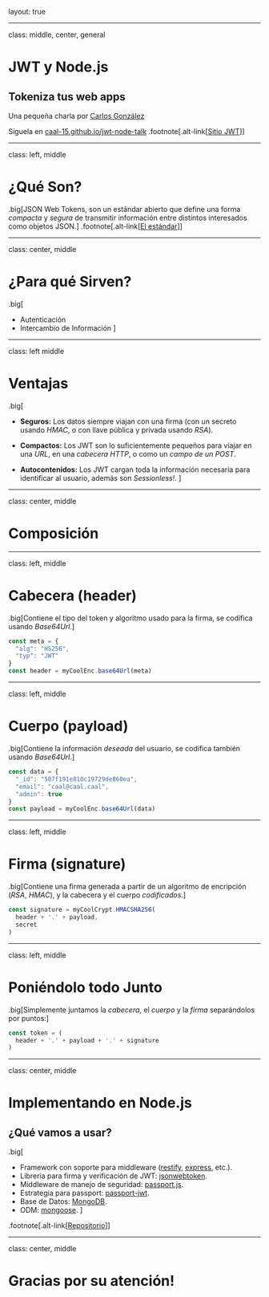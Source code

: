 layout: true

---
class: middle, center, general
# JWT y Node.js
## Tokeniza tus web apps
Una pequeña charla por [Carlos González](http://caal-15.github.io)

Síguela en [caal-15.github.io/jwt-node-talk](http://caal-15.github.io/jwt-node-talk)
.footnote[.alt-link[[Sitio JWT](https://jwt.io/)]]

---
class: left, middle

# ¿Qué Son?

.big[JSON Web Tokens, son un estándar abierto que define una forma _compacta_ y
_segura_ de transmitir información entre distintos interesados como objetos
JSON.]
.footnote[.alt-link[[El estándar](https://tools.ietf.org/html/rfc7519)]]

---
class: center, middle

# ¿Para qué Sirven?

.big[
* Autenticación
* Intercambio de Información
]

---
class: left middle

# Ventajas

.big[
* __Seguros:__  Los datos siempre viajan con una firma (con un secreto
  usando _HMAC_, o con llave pública y privada usando _RSA_).

* __Compactos:__ Los JWT son lo suficientemente pequeños para viajar en una
  _URL_, en una _cabecera HTTP_, o como un _campo de un POST_.

* __Autocontenidos:__ Los JWT cargan toda la información necesaria para
  identificar al usuario, además son _Sessionless!_.
]

---
class: center, middle

# Composición

---
class: left, middle

# Cabecera (header)

.big[Contiene el tipo del token y algoritmo usado para la firma, se codifica
usando _Base64Url_.]

```javascript
const meta = {
  "alg": "HS256",
  "typ": "JWT"
}
const header = myCoolEnc.base64Url(meta)
```

---
class: left, middle

# Cuerpo (payload)

.big[Contiene la información _deseada_ del usuario, se codifica también usando
_Base64Url_.]

```javascript
const data = {
  "_id": "507f191e810c19729de860ea",
  "email": "caal@caal.caal",
  "admin": true
}
const payload = myCoolEnc.base64Url(data)
```
---
class: left, middle

# Firma (signature)

.big[Contiene una firma generada a partir de un algoritmo de encripción (_RSA_,
_HMAC_), y la cabecera y el cuerpo _codificados_.]

```javascript
const signature = myCoolCrypt.HMACSHA256(
  header + '.' + payload,
  secret
)
```

---
class: left, middle

# Poniéndolo todo Junto

.big[Simplemente juntamos la _cabecera_, el _cuerpo_ y la _firma_ separándolos
por puntos:]

```javascript
const token = (
  header + '.' + payload + '.' + signature
)
```

---
class: center, middle

# Implementando en Node.js

## ¿Qué vamos a usar?

.big[
* Framework con soporte para middleware ([restify](http://restify.com/), [express](http://expressjs.com/), etc.).
* Librería para firma y verificación de JWT: [jsonwebtoken](https://github.com/auth0/node-jsonwebtoken).
* Middleware de manejo de seguridad: [passport.js](http://passportjs.org/).
* Estrategia para passport: [passport-jwt](https://github.com/themikenicholson/passport-jwt).
* Base de Datos: [MongoDB](https://www.mongodb.com/).
* ODM: [mongoose](http://mongoosejs.com/).
]

.footnote[.alt-link[[Repositorio](https://github.com/caal-15/jwt-fiddle)]]

---
class: center, middle

# Gracias por su atención!
